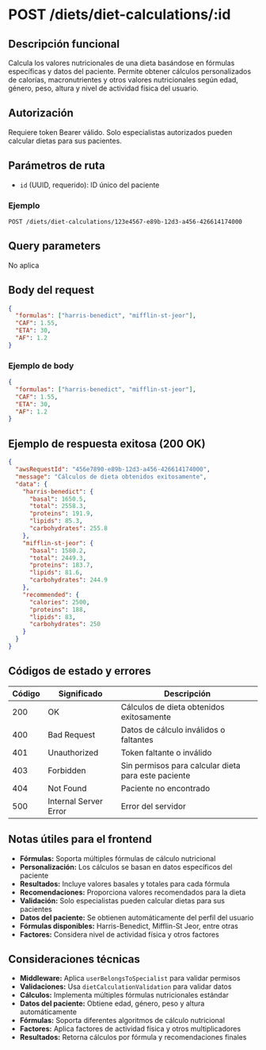 # POST /diets/diet-calculations/:id

## Descripción funcional

Calcula los valores nutricionales de una dieta basándose en fórmulas específicas y datos del paciente. Permite obtener cálculos personalizados de calorías, macronutrientes y otros valores nutricionales según edad, género, peso, altura y nivel de actividad física del usuario.

## Autorización

Requiere token Bearer válido. Solo especialistas autorizados pueden calcular dietas para sus pacientes.

## Parámetros de ruta

- `id` (UUID, requerido): ID único del paciente

### Ejemplo

```
POST /diets/diet-calculations/123e4567-e89b-12d3-a456-426614174000
```

## Query parameters

No aplica

## Body del request

```json
{
  "formulas": ["harris-benedict", "mifflin-st-jeor"],
  "CAF": 1.55,
  "ETA": 30,
  "AF": 1.2
}
```

### Ejemplo de body

```json
{
  "formulas": ["harris-benedict", "mifflin-st-jeor"],
  "CAF": 1.55,
  "ETA": 30,
  "AF": 1.2
}
```

## Ejemplo de respuesta exitosa (200 OK)

```json
{
  "awsRequestId": "456e7890-e89b-12d3-a456-426614174000",
  "message": "Cálculos de dieta obtenidos exitosamente",
  "data": {
    "harris-benedict": {
      "basal": 1650.5,
      "total": 2558.3,
      "proteins": 191.9,
      "lipids": 85.3,
      "carbohydrates": 255.8
    },
    "mifflin-st-jeor": {
      "basal": 1580.2,
      "total": 2449.3,
      "proteins": 183.7,
      "lipids": 81.6,
      "carbohydrates": 244.9
    },
    "recommended": {
      "calories": 2500,
      "proteins": 188,
      "lipids": 83,
      "carbohydrates": 250
    }
  }
}
```

## Códigos de estado y errores

| Código | Significado           | Descripción                                         |
| ------ | --------------------- | --------------------------------------------------- |
| 200    | OK                    | Cálculos de dieta obtenidos exitosamente            |
| 400    | Bad Request           | Datos de cálculo inválidos o faltantes              |
| 401    | Unauthorized          | Token faltante o inválido                           |
| 403    | Forbidden             | Sin permisos para calcular dieta para este paciente |
| 404    | Not Found             | Paciente no encontrado                              |
| 500    | Internal Server Error | Error del servidor                                  |

## Notas útiles para el frontend

- **Fórmulas:** Soporta múltiples fórmulas de cálculo nutricional
- **Personalización:** Los cálculos se basan en datos específicos del paciente
- **Resultados:** Incluye valores basales y totales para cada fórmula
- **Recomendaciones:** Proporciona valores recomendados para la dieta
- **Validación:** Solo especialistas pueden calcular dietas para sus pacientes
- **Datos del paciente:** Se obtienen automáticamente del perfil del usuario
- **Fórmulas disponibles:** Harris-Benedict, Mifflin-St Jeor, entre otras
- **Factores:** Considera nivel de actividad física y otros factores

## Consideraciones técnicas

- **Middleware:** Aplica `userBelongsToSpecialist` para validar permisos
- **Validaciones:** Usa `dietCalculationValidation` para validar datos
- **Cálculos:** Implementa múltiples fórmulas nutricionales estándar
- **Datos del paciente:** Obtiene edad, género, peso y altura automáticamente
- **Fórmulas:** Soporta diferentes algoritmos de cálculo nutricional
- **Factores:** Aplica factores de actividad física y otros multiplicadores
- **Resultados:** Retorna cálculos por fórmula y recomendaciones finales
